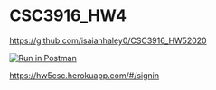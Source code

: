 # CSC3916_HW4
https://github.com/isaiahhaley0/CSC3916_HW52020

[![Run in Postman](https://run.pstmn.io/button.svg)](https://app.getpostman.com/run-collection/df10b0b16d3f5e994c14)


https://hw5csc.herokuapp.com/#/signin